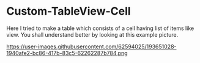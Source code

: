 # Custom-TableView-Cell
Here I tried to make a table which consists of a cell having list of items like view. You shall understand better by looking at this example picture.

https://user-images.githubusercontent.com/62594025/193651028-1940afe2-bc86-417b-83c5-62262287b784.png
